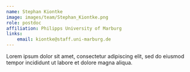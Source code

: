 ```yaml
---
name: Stephan Kiontke
image: images/team/Stephan_Kiontke.png
role: postdoc
affiliation: Philipps University of Marburg
links:
    email: kiontke@staff.uni-marburg.de
---
```


Lorem ipsum dolor sit amet, consectetur adipiscing elit, sed do eiusmod tempor incididunt ut labore et dolore magna aliqua.
